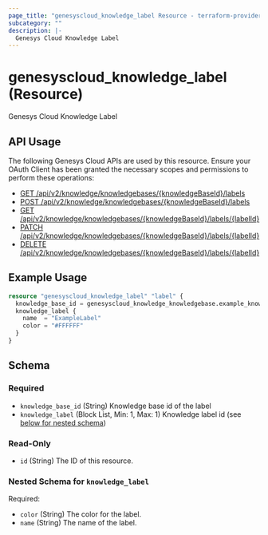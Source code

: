```yaml
---
page_title: "genesyscloud_knowledge_label Resource - terraform-provider-genesyscloud"
subcategory: ""
description: |-
  Genesys Cloud Knowledge Label
---
```

# genesyscloud_knowledge_label (Resource)

Genesys Cloud Knowledge Label

## API Usage
The following Genesys Cloud APIs are used by this resource. Ensure your OAuth Client has been granted the necessary scopes and permissions to perform these operations:

* [GET /api/v2/knowledge/knowledgebases/{knowledgeBaseId}/labels](https://developer.genesys.cloud/devapps/api-explorer#get-api-v2-knowledge-knowledgebases--knowledgeBaseId--labels)
* [POST /api/v2/knowledge/knowledgebases/{knowledgeBaseId}/labels](https://developer.genesys.cloud/devapps/api-explorer#post-api-v2-knowledge-knowledgebases--knowledgeBaseId--labels)
* [GET /api/v2/knowledge/knowledgebases/{knowledgeBaseId}/labels/{labelId}](https://developer.genesys.cloud/devapps/api-explorer#get-api-v2-knowledge-knowledgebases--knowledgeBaseId--labels--labelId-)
* [PATCH /api/v2/knowledge/knowledgebases/{knowledgeBaseId}/labels/{labelId}](https://developer.genesys.cloud/devapps/api-explorer#patch-api-v2-knowledge-knowledgebases--knowledgeBaseId--labels--labelId-)
* [DELETE /api/v2/knowledge/knowledgebases/{knowledgeBaseId}/labels/{labelId}](https://developer.genesys.cloud/devapps/api-explorer#delete-api-v2-knowledge-knowledgebases--knowledgeBaseId--labels--labelId-)

## Example Usage

```terraform
resource "genesyscloud_knowledge_label" "label" {
  knowledge_base_id = genesyscloud_knowledge_knowledgebase.example_knowledgebase.id
  knowledge_label {
    name  = "ExampleLabel"
    color = "#FFFFFF"
  }
}
```

<!-- schema generated by tfplugindocs -->
## Schema

### Required

- `knowledge_base_id` (String) Knowledge base id of the label
- `knowledge_label` (Block List, Min: 1, Max: 1) Knowledge label id (see [below for nested schema](#nestedblock--knowledge_label))

### Read-Only

- `id` (String) The ID of this resource.

<a id="nestedblock--knowledge_label"></a>
### Nested Schema for `knowledge_label`

Required:

- `color` (String) The color for the label.
- `name` (String) The name of the label.


